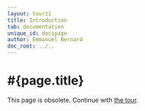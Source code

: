 ```yaml
---
layout: tour11
title: Introduction
tab: documentation
unique_id: docspage
author: Emmanuel Bernard
doc_root: ../..
---
```


# #{page.title}

This page is obsolete. Continue with [the tour](..).

 
